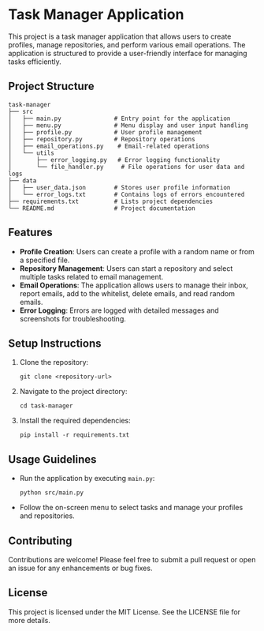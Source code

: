 # Task Manager Application

This project is a task manager application that allows users to create profiles, manage repositories, and perform various email operations. The application is structured to provide a user-friendly interface for managing tasks efficiently.

## Project Structure

```
task-manager
├── src
│   ├── main.py               # Entry point for the application
│   ├── menu.py               # Menu display and user input handling
│   ├── profile.py            # User profile management
│   ├── repository.py         # Repository operations
│   ├── email_operations.py    # Email-related operations
│   └── utils
│       ├── error_logging.py   # Error logging functionality
│       └── file_handler.py     # File operations for user data and logs
├── data
│   ├── user_data.json        # Stores user profile information
│   └── error_logs.txt        # Contains logs of errors encountered
├── requirements.txt          # Lists project dependencies
└── README.md                 # Project documentation
```

## Features

- **Profile Creation**: Users can create a profile with a random name or from a specified file.
- **Repository Management**: Users can start a repository and select multiple tasks related to email management.
- **Email Operations**: The application allows users to manage their inbox, report emails, add to the whitelist, delete emails, and read random emails.
- **Error Logging**: Errors are logged with detailed messages and screenshots for troubleshooting.

## Setup Instructions

1. Clone the repository:
   ```
   git clone <repository-url>
   ```
2. Navigate to the project directory:
   ```
   cd task-manager
   ```
3. Install the required dependencies:
   ```
   pip install -r requirements.txt
   ```

## Usage Guidelines

- Run the application by executing `main.py`:
   ```
   python src/main.py
   ```
- Follow the on-screen menu to select tasks and manage your profiles and repositories.

## Contributing

Contributions are welcome! Please feel free to submit a pull request or open an issue for any enhancements or bug fixes.

## License

This project is licensed under the MIT License. See the LICENSE file for more details.